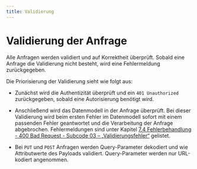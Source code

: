 ```yaml
---
title: Validierung
---
```


# Validierung der Anfrage

Alle Anfragen werden validiert und auf Korrektheit überprüft. Sobald eine Anfrage die
Validierung nicht besteht, wird eine Fehlermeldung zurückgegeben.

Die Priorisierung der Validierung sieht wie folgt aus:

 - Zunächst wird die Authentizität überprüft und ein `401 Unauthorized` zurückgegeben,
   sobald eine Autorisierung benötigt wird.

 - Anschließend wird das Datenmodell in der Anfrage überprüft. Bei dieser Validierung
   wird beim ersten Fehler im Datenmodell sofort mit einem passenden Fehler geantwortet
   und die Verarbeitung der Anfrage abgebrochen. Fehlermeldungen sind unter
   Kapitel [7.4 Fehlerbehandlung - 400 Bad Request - Subcode 03 – „Validierungsfehler“](./fehlerbehandlung.md#400-bad-request) gelistet.

 - Bei `PUT` und `POST` Anfragen werden Query-Parameter dekodiert und wie Attributwerte
   des Payloads validiert. Query-Parameter werden nur URL-kodiert angenommen.
